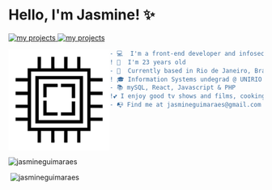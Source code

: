 
<h1> Hello, I'm Jasmine! ✨ </h1>

<p align = left>
 <a href="https://github.com/jasmineguimaraes?tab=repositories">
      <img src="https://img.shields.io/badge/-Github-000?style=flat-square&logo=Github&logoColor=white&link" alt="my projects"/>
    </a> 
   
  <a href="https://www.linkedin.com/in/jasmine-guimarães-706371122/">
      <img src="https://img.shields.io/badge/-LinkedIn-blue?style=flat-square&logo=Linkedin&logoColor=white&link" alt="my projects"/>
    </a>
    </p> 


 <img align="left" height="200" src="gif.gif"/>

    
``` diff
- 💻  I'm a front-end developer and infosec enthusiast 
! 🍓  I'm 23 years old
- 📌  Currently based in Rio de Janeiro, Brazil
! 🎓 Information Systems undegrad @ UNIRIO & Cybersecurity undergrad @ Estácio de Sá
- 📚 mySQL, React, Javascript & PHP
!💕 I enjoy good tv shows and films, cooking my own food and playing videogames
- 📭 Find me at jasmineguimaraes@gmail.com
```
<br>
<br>
<br>
<br>
  <p><img src="https://github-readme-stats.vercel.app/api/top-langs/?username=jasmineguimaraes&layout=compact" alt="jasmineguimaraes" /></p> 
<p>&nbsp;<img  src="https://github-readme-stats.vercel.app/api?username=jasmineguimaraes&show_icons=true" alt="jasmineguimaraes" /></p>

 
